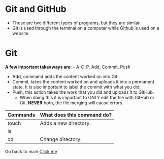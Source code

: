 # Git and GitHub
- These are two different types of programs, but they are similar.
- Git is used through the terminal on a computer while Github is used on a website.

# Git
 **A few important takeaways are:**
    - A-C-P. Add, Commit, Push
- Add, command adds the content worked on into Git
- Commit, takes the content worked on and uploads it into a permanent state. It is also important to label the commit with what you did.
- Push, this action takes the work that you did and uploads it to GitHub.
    - When doing this it is important to ONLY edit the file with GitHub or Git. **NEVER** both, the file merging will cause errors.

Commands | What does this command do?
---------|-------
touch| Adds a new directory.
ls| 
cd| Change directory.

Go back to main [Click me](README.md)